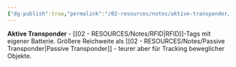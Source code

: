 ```yaml
---
{"dg-publish":true,"permalink":"/02-resources/notes/aktive-transponder/","tags":["rfid/typ","energie/batterie"],"noteIcon":"","updated":"2025-09-05T10:12:28.000+02:00"}
---
```



**Aktive Transponder** - [[02 - RESOURCES/Notes/RFID\|RFID]]-Tags mit eigener Batterie.
Größere Reichweite als [[02 - RESOURCES/Notes/Passive Transponder\|Passive Transponder]] - teurer aber für Tracking beweglicher Objekte.